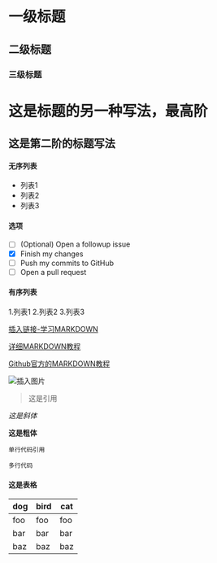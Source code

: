 # 一级标题
## 二级标题
### 三级标题

这是标题的另一种写法，最高阶
=============

这是第二阶的标题写法
--------

#### 无序列表
- 列表1
- 列表2
- 列表3

#### 选项
- [ ] \(Optional) Open a followup issue
- [x] Finish my changes
- [ ] Push my commits to GitHub
- [ ] Open a pull request

#### 有序列表
1.列表1
2.列表2
3.列表3

[插入链接-学习MARKDOWN](https://www.jianshu.com/p/q81RER)

[详细MARKDOWN教程](http://wowubuntu.com/markdown/#html)

[Github官方的MARKDOWN教程](https://help.github.com/articles/basic-writing-and-formatting-syntax/#mentioning-people-and-teams)

![插入图片](https://upload-images.jianshu.io/upload_images/259-b7a1aa59aaca63e4.jpg?imageMogr2/auto-orient/strip%7CimageView2/2/w/431)

> 这是引用

*这是斜体*

**这是粗体**

`单行代码引用`

```这是代码引用
多行代码
```

#### 这是表格
dog | bird | cat
----|------|----
foo | foo  | foo
bar | bar  | bar
baz | baz  | baz

